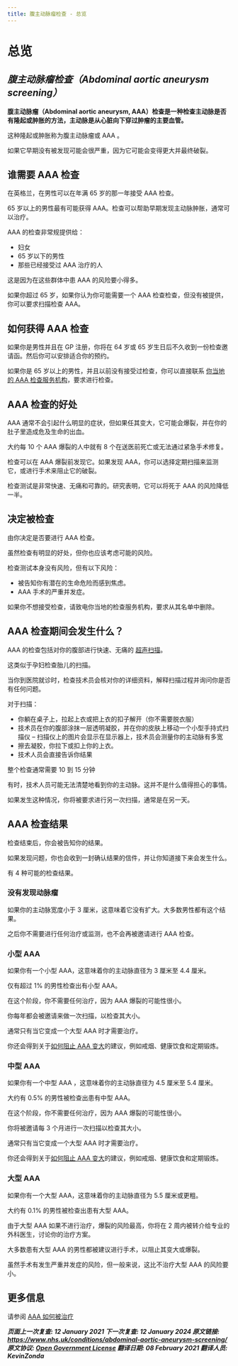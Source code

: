 ```yaml
---
title: 腹主动脉瘤检查 - 总览
---
```


<!-- AAA screening/Abdominal aortic aneurysm screening -->

# **总览**

## _腹主动脉瘤检查（Abdominal aortic aneurysm screening）_

**腹主动脉瘤（Abdominal aortic aneurysm, AAA）检查是一种检查主动脉是否有隆起或肿胀的方法，主动脉是从心脏向下穿过肿瘤的主要血管。**

这种隆起或肿胀称为腹主动脉瘤或 AAA 。

如果它早期没有被发现可能会很严重，因为它可能会变得更大并最终破裂。

<!-- FIXME: 潜在的区域性内容 -->

## 谁需要 AAA 检查

在英格兰，在男性可以在年满 65 岁的那一年接受 AAA 检查。

65 岁以上的男性最有可能获得 AAA。检查可以帮助早期发现主动脉肿胀，通常可以治疗。

AAA 的检查非常规提供给：

- 妇女
- 65 岁以下的男性
- 那些已经接受过 AAA 治疗的人

这是因为在这些群体中患 AAA 的风险要小得多。

如果你超过 65 岁，如果你认为你可能需要一个 AAA 检查检查，但没有被提供，你可以要求扫描检查 AAA。

<!-- FIXME: 潜在的区域性内容 -->

## 如何获得 AAA 检查

如果你是男性并且在 GP 注册，你将在 64 岁或 65 岁生日后不久收到一份检查邀请函。然后你可以安排适合你的预约。

如果你是 65 岁以上的男性，并且以前没有接受过检查，你可以直接联系 [你当地的 AAA 检查服务机构](https://www.nhs.uk/Service-Search/Abdominal-aortic-aneurysm-screening/LocationSearch/1910)，要求进行检查。

## AAA 检查的好处

AAA 通常不会引起什么明显的症状，但如果任其变大，它可能会爆裂，并在你的肚子里造成危及生命的出血。

大约每 10 个 AAA 爆裂的人中就有 8 个在送医前死亡或无法通过紧急手术修复。

检查可以在 AAA 爆裂前发现它。如果发现 AAA，你可以选择定期扫描来监测它，或进行手术来阻止它的破裂。

检查测试是非常快速、无痛和可靠的。研究表明，它可以将死于 AAA 的风险降低一半。

<!-- FIXME: 潜在的区域性内容 -->

## 决定被检查

由你决定是否要进行 AAA 检查。

虽然检查有明显的好处，但你也应该考虑可能的风险。

检查测试本身没有风险，但有以下风险：

- 被告知你有潜在的生命危险而感到焦虑。
- AAA 手术的严重并发症。

如果你不想接受检查，请致电你当地的检查服务机构，要求从其名单中删除。

## AAA 检查期间会发生什么？

AAA 的检查包括对你的腹部进行快速、无痛的 [超声扫描](https://www.nhs.uk/conditions/ultrasound-scan/)。

这类似于孕妇检查胎儿的扫描。

当你到医院就诊时，检查技术员会核对你的详细资料，解释扫描过程并询问你是否有任何问题。

对于扫描：

- 你躺在桌子上，拉起上衣或把上衣的扣子解开（你不需要脱衣服）
- 技术员在你的腹部涂抹一层透明凝胶，并在你的皮肤上移动一个小型手持式扫描仪 – 扫描仪上的图片会显示在显示器上，技术员会测量你的主动脉有多宽
- 擦去凝胶，你拉下或扣上你的上衣。
- 技术人员会直接告诉你结果

整个检查通常需要 10 到 15 分钟

有时，技术人员可能无法清楚地看到你的主动脉。这并不是什么值得担心的事情。

如果发生这种情况，你将被要求进行另一次扫描，通常是在另一天。

<!-- FIXME: 潜在的区域性内容 -->

## AAA 检查结果

检查结束后，你会被告知你的结果。

如果发现问题，你也会收到一封确认结果的信件，并让你知道接下来会发生什么。

有 4 种可能的检查结果。

### 没有发现动脉瘤

如果你的主动脉宽度小于 3 厘米，这意味着它没有扩大。大多数男性都有这个结果。

之后你不需要进行任何治疗或监测，也不会再被邀请进行 AAA 检查。

### 小型 AAA

如果你有一个小型 AAA，这意味着你的主动脉直径为 3 厘米至 4.4 厘米。

仅有超过 1% 的男性检查出有小型 AAA。

在这个阶段，你不需要任何治疗，因为 AAA 爆裂的可能性很小。

你每年都会被邀请来做一次扫描，以检查其大小。

通常只有当它变成一个大型 AAA 时才需要治疗。

<!-- FIXME: LINK -->

你还会得到关于[如何阻止 AAA 变大](abdominal-aortic-aneurysm.md#降低你的腹主动脉瘤（AAA）风险)的建议，例如戒烟、健康饮食和定期锻炼。

### 中型 AAA

如果你有一个中型 AAA ，这意味着你的主动脉直径为 4.5 厘米至 5.4 厘米。

大约有 0.5% 的男性被检查出患有中型 AAA。

在这个阶段，你不需要任何治疗，因为 AAA 爆裂的可能性很小。

你将被邀请每 3 个月进行一次扫描以检查其大小。

通常只有当它变成一个大型 AAA 时才需要治疗。

你还会得到关于[如何阻止 AAA 变大](abdominal-aortic-aneurysm.md#降低你的腹主动脉瘤（AAA）风险)的建议，例如戒烟、健康饮食和定期锻炼。

### 大型 AAA

如果你有一个大型 AAA，这意味着你的主动脉直径为 5.5 厘米或更粗。

大约有 0.1% 的男性被检查出患有大型 AAA。

由于大型 AAA 如果不进行治疗，爆裂的风险最高，你将在 2 周内被转介给专业的外科医生，讨论你的治疗方案。

大多数患有大型 AAA 的男性都被建议进行手术，以阻止其变大或爆裂。

虽然手术有发生严重并发症的风险，但一般来说，这比不治疗大型 AAA 的风险要小。

## 更多信息

请参阅 [AAA 如何被治疗](https://www.nhs.uk/conditions/abdominal-aortic-aneurysm/)

**_页面上一次复查: 12 January 2021
下一次复查: 12 January 2024
原文链接: <https://www.nhs.uk/conditions/abdominal-aortic-aneurysm-screening/>
原文协议: [Open Government License](http://www.nationalarchives.gov.uk/doc/open-government-licence/version/3/)
翻译日期: 08 February 2021
翻译人员: KevinZonda_**

